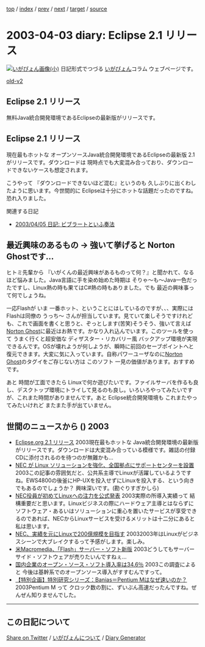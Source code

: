 [top](https://igapyon.github.io/diary/) 
 / [index](https://igapyon.github.io/diary/2003/index.html) 
 / [prev](https://igapyon.github.io/diary/2003/ig030401.html) 
 / [next](https://igapyon.github.io/diary/2003/ig030405.html) 
 / [target](https://igapyon.github.io/diary/2003/ig030403.html) 
 / [source](https://github.com/igapyon/diary/blob/gh-pages/2003/ig030403.html.src.md) 

2003-04-03 diary: Eclipse 2.1 リリース
=====================================================================================================
[![いがぴょん画像(小)](https://igapyon.github.io/diary/images/iga200306s.jpg "いがぴょん")](https://igapyon.github.io/diary/memo/memoigapyon.html) 日記形式でつづる [いがぴょん](https://igapyon.github.io/diary/memo/memoigapyon.html)コラム ウェブページです。

[old-v2](ig030403-orig.html)

## Eclipse 2.1 リリース

無料Java統合開発環境であるEclipseの最新版がリリースです。


## Eclipse 2.1 リリース

現在最もホットな オープンソースJava統合開発環境であるEclipseの最新版 2.1がリリースです。ダウンロードは 現時点でも大変混み合っており、ダウンロードできないケースも想定されます。

こうやって 『ダウンロードできないほど混む』というのも 久しぶりに出くわしたように思います。今世間的に Eclipseは十分にホットな話題だったのですね。恐れ入りました。

関連する日記

* [2003/04/05 日記: ビブラートといふ奏法](ig030405.html)

## 最近興味のあるもの → 強いて挙げると Norton Ghostです…

ヒトミ先輩から 『いがくんの最近興味があるものって何？』と聞かれて、なるほど悩みました。Java言語に手を染め始めた時期は そりゃ～も～Java一色だったですし、Linux熱の時も果てはC#熱の時もありました。でも 最近の興味事って何でしょうね。

一応Flashが いま 一番ホット、ということにはしているのですが、、、実際には
Flashは同僚の うっち～ さんが担当しています。見ていて楽しそうですけれども、これで画面を書くと思うと、ぞっとします(苦笑)そうそう、強いて言えば [Norton Ghost](http://www.symantec.com/region/jp/products/ghost/)に最近はお熱です。かなり入れ込んでいます。このツールを使って うまく行くと超安価な ディザスター・リカバリー風 バックアップ環境が実現できるんです。OSが壊れようが何しようが、瞬時に前回のセーブポイントへと復元できます。大変に気に入っています。自称パワーユーザなのに[Norton Ghost](http://www.symantec.com/region/jp/products/ghost/)のタグイをご存じない方は このソフト 一見の価値があります。おすすめです。

あと 時間が工面できたら Linuxで何か遊びたいです。ファイルサーバを作るも良し、デスクトップ環境にトライして見るのも良し。いろいろやってみたいですが、これまた時間がありませんです。あと
Eclipse統合開発環境も これまたやってみたいけれど またまた手が出ていません。

## 世間のニュースから () 2003

* [Eclipse.org 2.1 リリース](http://www.eclipse.org/)  2003現在最もホットな Java統合開発環境の最新版がリリースです。ダウンロードは大変混み合っている模様です。雑誌の付録CDに添付されるのを待つのが無難かも…
* [NEC が Linux ソリューションを強化、全国拠点にサポートセンターを設置](http://japan.internet.com/linuxtoday/20030326/3.html)  2003この記事の雰囲気だと、公共系主導でLinuxが活躍しているようですね。EWS4800の後釜にHP-UXを投入せずにLinuxを投入する、という向きでもあるのでしょうか？ 興味深いです。(勘ぐりすぎかしら)
* [NEC役員が初めてLinuxへの注力を公式発表](http://itpro.nikkeibp.co.jp/free/NC/NEWS/20030326/1/index.shtml)  2003実際の所導入実績って 結構重要だと思います。Linuxビジネスの際にハードウェア主導とはならずにソフトウェア・あるいはソリューションに重心を置いたサービスが享受できるのであれば、NECからLinuxサービスを受けるメリットは十二分にあると私は思います。
* [NEC、実績を元にLinuxで200億規模を目指す](http://www.zdnet.co.jp/enterprise/0303/27/epn01.html)  20032003年はLinuxがビジネスシーンで大ブレイクするって予感がします。楽しみ。
* [米Macromedia、「Flash」サーバー・ソフト新版](http://biztech.nikkeibp.co.jp/wcs/leaf/CID/onair/biztech/inet/238836)  2003どうしてもサーバーサイド・ソフトウェアが売りたいんですねぇ…
* [国内企業のオープン・ソース・ソフト導入率は34.6％](http://biztech.nikkeibp.co.jp/wcs/leaf/CID/onair/biztech/comp/238747)  2003この調査によると 今後は基幹系でのオープンソース導入がすすむんですって。
* [【特別企画】特別研究シリーズ：Banias＝Pentium Mはなぜ速いのか？](http://ascii24.com/news/i/tech/article/2003/03/31/642800-000.html)  2003Pentium M って クロック数の割に、ずいぶん高速だったんですね。ぜんぜん知りませんでした。

----------------------------------------------------------------------------------------------------

## この日記について

[Share on Twitter](https://twitter.com/intent/tweet?hashtags=igapyon%2Cdiary%2C%E3%81%84%E3%81%8C%E3%81%B4%E3%82%87%E3%82%93&text=Eclipse+2.1+%E3%83%AA%E3%83%AA%E3%83%BC%E3%82%B9&url=https%3A%2F%2Figapyon.github.io%2Fdiary%2F2003%2Fig030403.html) / [いがぴょんについて](https://igapyon.github.io/diary/memo/memoigapyon.html) / [Diary Generator](https://github.com/igapyon/igapyonv3)
